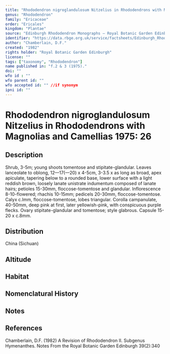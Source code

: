 ```yaml
---
title: "Rhododendron nigroglandulosum Nitzelius in Rhododendrons with Magnolias and Camellias 1975: 26"
genus: "Rhododendron"
family: "Ericaceae"
order: "Ericales"
kingdom: "Plantae"
source: "Edinburgh Rhododendron Monographs – Royal Botanic Garden Edinburgh"
identifier: "https://data.rbge.org.uk/service/factsheets/Edinburgh_Rhododendron_Monographs.xhtml"
author: "Chamberlain, D.F."
created: "1982"
rights holder: "Royal Botanic Garden Edinburgh"
license: ""
tags: ["taxonomy", "Rhododendron"]
name published in: "f.2 & 3 (1975)."
doi: ""
wfo id : ""
wfo parent id: ""
wfo accepted id: "" //if synonym                      
ipni id: ""
---
```


                       

# Rhododendron nigroglandulosum Nitzelius in Rhododendrons with Magnolias and Camellias 1975: 26

## Description
Shrub, 3-5m; young shoots tomentose and stipitate-glandular. Leaves lanceolate to oblong, 12—17(—20) x 4-5cm, 3-3.5 x as long as broad, apex apiculate, tapering below to a rounded base, lower surface with a light reddish brown, loosely lanate unistrate indumentum composed of lanate hairs; petioles 15-30mm, floccose-tomentose and glandular. Inflorescence 8-10-flowered; rhachis 10-15mm; pedicels 20-30mm, floccose-tomentose. Calyx c.lmm, floccose-tomentose, lobes triangular. Corolla campanulate, 40-50mm, deep pink at first, later yellowish-pink, with conspicuous purple flecks. Ovary stipitate-glandular and tomentose; style glabrous. Capsule 15-20 x c.8mm.

## Distribution
China (Sichuan)

## Altitude


## Habitat


## Nomenclatural History

                       
## Notes


## References

Chamberlain, D.F. (1982) A Revision of Rhododendron II. Subgenus Hymenanthes. Notes From the Royal Botanic Garden Edinburgh 39(2):340
